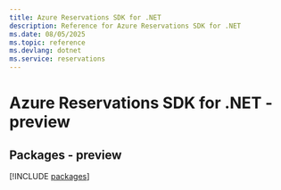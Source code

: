 ```yaml
---
title: Azure Reservations SDK for .NET
description: Reference for Azure Reservations SDK for .NET
ms.date: 08/05/2025
ms.topic: reference
ms.devlang: dotnet
ms.service: reservations
---
```

# Azure Reservations SDK for .NET - preview
## Packages - preview
[!INCLUDE [packages](reservations-index.md)]